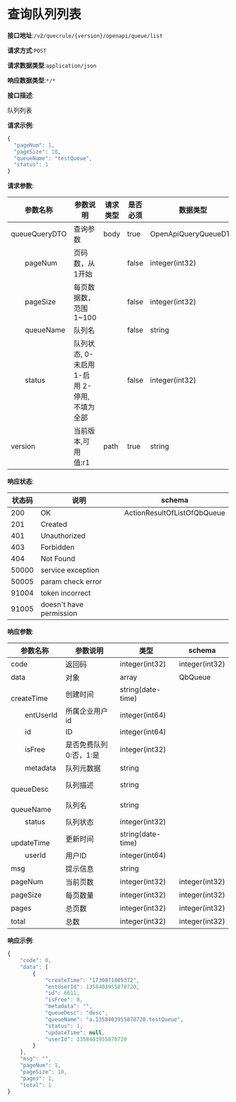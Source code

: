 # 查询队列列表


**接口地址**:`/v2/quecrule/{version}/openapi/queue/list`


**请求方式**:`POST`


**请求数据类型**:`application/json`


**响应数据类型**:`*/*`


**接口描述**:<p>队列列表</p>



**请求示例**:


```javascript
{
  "pageNum": 1,
  "pageSize": 10,
  "queueName": "testQueue",
  "status": 1
}
```


**请求参数**:


| 参数名称              | 参数说明                                     | 请求类型 | 是否必须 | 数据类型             | schema               |
| --------------------- | -------------------------------------------- | -------- | -------- | -------------------- | -------------------- |
| queueQueryDTO         | 查询参数                                     | body     | true     | OpenApiQueryQueueDTO | OpenApiQueryQueueDTO |
| &emsp;&emsp;pageNum   | 页码数，从1开始                              |          | false    | integer(int32)       |                      |
| &emsp;&emsp;pageSize  | 每页数据数，范围1~100                        |          | false    | integer(int32)       |                      |
| &emsp;&emsp;queueName | 队列名                                       |          | false    | string               |                      |
| &emsp;&emsp;status    | 队列状态, 0-未启用 1-启用 2-停用, 不填为全部 |          | false    | integer(int32)       |                      |
| version               | 当前版本,可用值:r1                           | path     | true     | string               |                      |


**响应状态**:


| 状态码 | 说明                    | schema                      |
| ------ | ----------------------- | --------------------------- |
| 200    | OK                      | ActionResultOfListOfQbQueue |
| 201    | Created                 |                             |
| 401    | Unauthorized            |                             |
| 403    | Forbidden               |                             |
| 404    | Not Found               |                             |
| 50000  | service exception       |                             |
| 50005  | param check error       |                             |
| 91004  | token incorrect         |                             |
| 91005  | doesn't have permission |                             |


**响应参数**:


| 参数名称               | 参数说明                | 类型              | schema         |
| ---------------------- | ----------------------- | ----------------- | -------------- |
| code                   | 返回码                  | integer(int32)    | integer(int32) |
| data                   | 对象                    | array             | QbQueue        |
| &emsp;&emsp;createTime | 创建时间                | string(date-time) |                |
| &emsp;&emsp;entUserId  | 所属企业用户id          | integer(int64)    |                |
| &emsp;&emsp;id         | ID                      | integer(int64)    |                |
| &emsp;&emsp;isFree     | 是否免费队列 0:否，1:是 | integer(int32)    |                |
| &emsp;&emsp;metadata   | 队列元数据              | string            |                |
| &emsp;&emsp;queueDesc  | 队列描述                | string            |                |
| &emsp;&emsp;queueName  | 队列名                  | string            |                |
| &emsp;&emsp;status     | 队列状态                | integer(int32)    |                |
| &emsp;&emsp;updateTime | 更新时间                | string(date-time) |                |
| &emsp;&emsp;userId     | 用户ID                  | integer(int64)    |                |
| msg                    | 提示信息                | string            |                |
| pageNum                | 当前页数                | integer(int32)    | integer(int32) |
| pageSize               | 每页数量                | integer(int32)    | integer(int32) |
| pages                  | 总页数                  | integer(int32)    | integer(int32) |
| total                  | 总数                    | integer(int32)    | integer(int32) |


**响应示例**:
```javascript
{
	"code": 0,
	"data": [
		{
			"createTime": "1730871805372",
			"entUserId": 1358403955870720,
			"id": 6611,
			"isFree": 0,
			"metadata": "",
			"queueDesc": "desc",
			"queueName": "a.1358403955870720.testQueue",
			"status": 1,
			"updateTime": null,
			"userId": 1358403955870720
		}
	],
	"msg": "",
	"pageNum": 1,
	"pageSize": 10,
	"pages": 1,
	"total": 1
}
```
